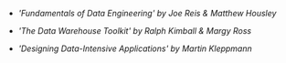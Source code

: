 - *'Fundamentals of Data Engineering' by Joe Reis & Matthew Housley*

- *'The Data Warehouse Toolkit' by Ralph Kimball & Margy Ross*

- *'Designing Data-Intensive Applications' by Martin Kleppmann*
